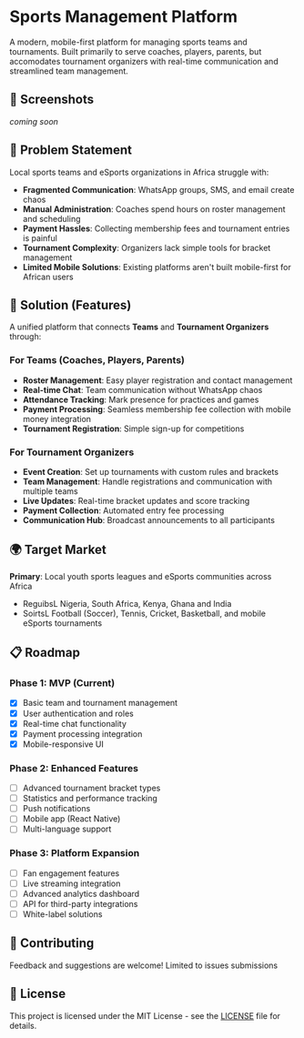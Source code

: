 # Sports Management Platform

A modern, mobile-first platform for managing sports teams and tournaments. Built primarily to serve coaches, players, parents, but accomodates tournament organizers with real-time communication and streamlined team management.

## 👥 Screenshots
_coming soon_

## 🎯 Problem Statement

Local sports teams and eSports organizations in Africa struggle with:
- **Fragmented Communication**: WhatsApp groups, SMS, and email create chaos
- **Manual Administration**: Coaches spend hours on roster management and scheduling
- **Payment Hassles**: Collecting membership fees and tournament entries is painful
- **Tournament Complexity**: Organizers lack simple tools for bracket management
- **Limited Mobile Solutions**: Existing platforms aren't built mobile-first for African users

## 🚀 Solution (Features)

A unified platform that connects **Teams** and **Tournament Organizers** through:

### For Teams (Coaches, Players, Parents)
- **Roster Management**: Easy player registration and contact management
- **Real-time Chat**: Team communication without WhatsApp chaos
- **Attendance Tracking**: Mark presence for practices and games
- **Payment Processing**: Seamless membership fee collection with mobile money integration
- **Tournament Registration**: Simple sign-up for competitions

### For Tournament Organizers
- **Event Creation**: Set up tournaments with custom rules and brackets
- **Team Management**: Handle registrations and communication with multiple teams
- **Live Updates**: Real-time bracket updates and score tracking
- **Payment Collection**: Automated entry fee processing
- **Communication Hub**: Broadcast announcements to all participants

## 🌍 Target Market

**Primary**: Local youth sports leagues and eSports communities across Africa
- ReguibsL Nigeria, South Africa, Kenya, Ghana and India
- SoirtsL Football (Soccer), Tennis, Cricket, Basketball, and mobile eSports tournaments

## 📋 Roadmap

### Phase 1: MVP (Current)
- [x] Basic team and tournament management
- [x] User authentication and roles
- [x] Real-time chat functionality
- [x] Payment processing integration
- [x] Mobile-responsive UI

### Phase 2: Enhanced Features
- [ ] Advanced tournament bracket types
- [ ] Statistics and performance tracking  
- [ ] Push notifications
- [ ] Mobile app (React Native)
- [ ] Multi-language support

### Phase 3: Platform Expansion
- [ ] Fan engagement features
- [ ] Live streaming integration
- [ ] Advanced analytics dashboard
- [ ] API for third-party integrations
- [ ] White-label solutions

## 🤝 Contributing

Feedback and suggestions are welcome! Limited to issues submissions

## 📄 License

This project is licensed under the MIT License - see the [LICENSE](LICENSE) file for details.
